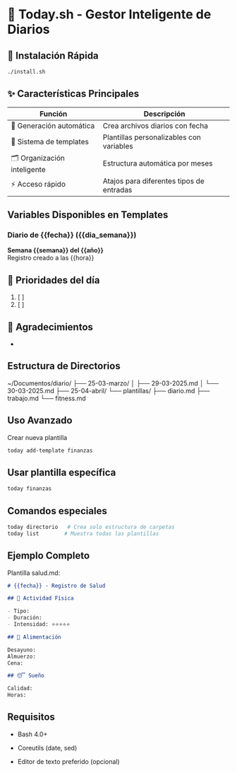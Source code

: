 # 📓 Today.sh - Gestor Inteligente de Diarios

## 🚀 Instalación Rápida

```bash
./install.sh
```

## ✨ Características Principales

| Función                     | Descripción                              |
| --------------------------- | ---------------------------------------- |
| 📅 Generación automática    | Crea archivos diarios con fecha          |
| 🎨 Sistema de templates     | Plantillas personalizables con variables |
| 🗂 Organización inteligente | Estructura automática por meses          |
| ⚡ Acceso rápido            | Atajos para diferentes tipos de entradas |

## Variables Disponibles en Templates

### Diario de {{fecha}} ({{dia_semana}})

**Semana {{semana}} del {{año}}**  
Registro creado a las {{hora}}

## 📌 Prioridades del día

1. [ ]
2. [ ]

## 🌱 Agradecimientos

-

## Estructura de Directorios

~/Documentos/diario/
├── 25-03-marzo/
│ ├── 29-03-2025.md
│ └── 30-03-2025.md
├── 25-04-abril/
└── plantillas/
├── diario.md
├── trabajo.md
└── fitness.md

## Uso Avanzado

Crear nueva plantilla

```bash
today add-template finanzas
```

## Usar plantilla específica

```bash
today finanzas
```

## Comandos especiales

```bash
today directorio   # Crea solo estructura de carpetas
today list        # Muestra todas las plantillas
```

## Ejemplo Completo

Plantilla salud.md:

```markdown
# {{fecha}} - Registro de Salud

## 💪 Actividad Física

- Tipo:
- Duración:
- Intensidad: ⭐⭐⭐⭐⭐

## 🥗 Alimentación

Desayuno:
Almuerzo:
Cena:

## 😴 Sueño

Calidad:
Horas:
```

## Requisitos

- Bash 4.0+

- Coreutils (date, sed)

- Editor de texto preferido (opcional)
